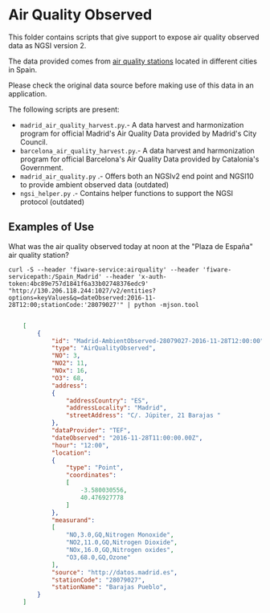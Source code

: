 # Air Quality Observed

This folder contains scripts that give support to expose air quality observed data as NGSI version 2.

The data provided comes from [air quality stations](../PointOfInterest/AirQualityStation) located in different cities in Spain.

Please check the original data source before making use of this data in an application. 

The following scripts are present:

* `madrid_air_quality_harvest.py`.- A data harvest and harmonization program for official Madrid's Air Quality Data provided
by Madrid's City Council.
* `barcelona_air_quality_harvest.py`.- A data harvest and harmonization program for official Barcelona's Air Quality Data 
provided by Catalonia's Government.
* `madrid_air_quality.py` .- Offers both an NGSIv2 end point and NGSI10 to provide ambient observed data (outdated)
* `ngsi_helper.py` .- Contains helper functions to support the NGSI protocol (outdated)

## Examples of Use

What was the air quality observed today at noon at the "Plaza de España" air quality station?

```
curl -S --header 'fiware-service:airquality' --header 'fiware-servicepath:/Spain_Madrid' --header 'x-auth-token:4bc89e757d1841f6a33b02748376edc9' "http://130.206.118.244:1027/v2/entities?options=keyValues&q=dateObserved:2016-11-28T12:00;stationCode:'28079027'" | python -mjson.tool
```

```json

    [
        {
            "id": "Madrid-AmbientObserved-28079027-2016-11-28T12:00:00",
            "type": "AirQualityObserved",
            "NO": 3,
            "NO2": 11,
            "NOx": 16,
            "O3": 68,
            "address":
            {
                "addressCountry": "ES",
                "addressLocality": "Madrid",
                "streetAddress": "C/. Júpiter, 21 Barajas "
            },
            "dataProvider": "TEF",
            "dateObserved": "2016-11-28T11:00:00.00Z",
            "hour": "12:00",
            "location":
            {
                "type": "Point",
                "coordinates":
                [
                    -3.580030556,
                    40.476927778
                ]
            },
            "measurand":
            [
                "NO,3.0,GQ,Nitrogen Monoxide",
                "NO2,11.0,GQ,Nitrogen Dioxide",
                "NOx,16.0,GQ,Nitrogen oxides",
                "O3,68.0,GQ,Ozone"
            ],
            "source": "http://datos.madrid.es",
            "stationCode": "28079027",
            "stationName": "Barajas Pueblo",
        }
    ]

```
